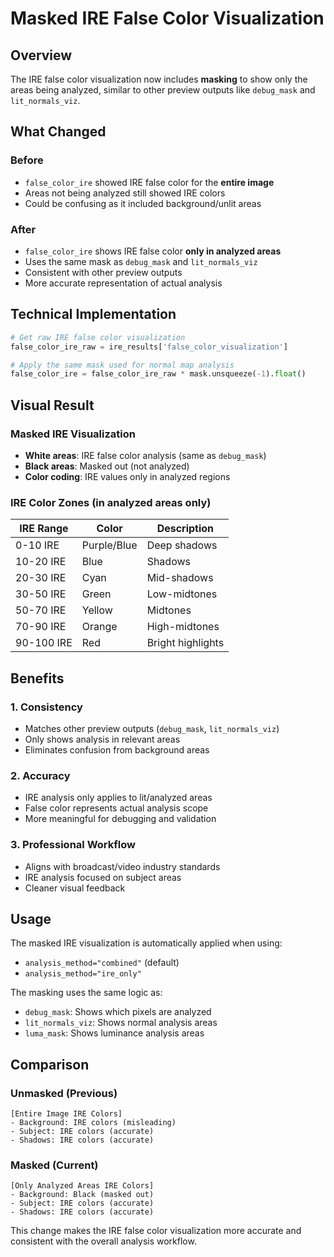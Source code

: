 # Masked IRE False Color Visualization

## Overview

The IRE false color visualization now includes **masking** to show only the areas being analyzed, similar to other preview outputs like `debug_mask` and `lit_normals_viz`.

## What Changed

### Before
- `false_color_ire` showed IRE false color for the **entire image**
- Areas not being analyzed still showed IRE colors
- Could be confusing as it included background/unlit areas

### After  
- `false_color_ire` shows IRE false color **only in analyzed areas**
- Uses the same mask as `debug_mask` and `lit_normals_viz`
- Consistent with other preview outputs
- More accurate representation of actual analysis

## Technical Implementation

```python
# Get raw IRE false color visualization
false_color_ire_raw = ire_results['false_color_visualization']

# Apply the same mask used for normal map analysis
false_color_ire = false_color_ire_raw * mask.unsqueeze(-1).float()
```

## Visual Result

### Masked IRE Visualization
- **White areas**: IRE false color analysis (same as `debug_mask`)
- **Black areas**: Masked out (not analyzed)
- **Color coding**: IRE values only in analyzed regions

### IRE Color Zones (in analyzed areas only)
| IRE Range | Color | Description |
|-----------|-------|-------------|
| 0-10 IRE | Purple/Blue | Deep shadows |
| 10-20 IRE | Blue | Shadows |
| 20-30 IRE | Cyan | Mid-shadows |
| 30-50 IRE | Green | Low-midtones |
| 50-70 IRE | Yellow | Midtones |
| 70-90 IRE | Orange | High-midtones |
| 90-100 IRE | Red | Bright highlights |

## Benefits

### 1. **Consistency**
- Matches other preview outputs (`debug_mask`, `lit_normals_viz`)
- Only shows analysis in relevant areas
- Eliminates confusion from background areas

### 2. **Accuracy**
- IRE analysis only applies to lit/analyzed areas
- False color represents actual analysis scope
- More meaningful for debugging and validation

### 3. **Professional Workflow**
- Aligns with broadcast/video industry standards
- IRE analysis focused on subject areas
- Cleaner visual feedback

## Usage

The masked IRE visualization is automatically applied when using:
- `analysis_method="combined"` (default)
- `analysis_method="ire_only"`

The masking uses the same logic as:
- `debug_mask`: Shows which pixels are analyzed
- `lit_normals_viz`: Shows normal analysis areas
- `luma_mask`: Shows luminance analysis areas

## Comparison

### Unmasked (Previous)
```
[Entire Image IRE Colors]
- Background: IRE colors (misleading)
- Subject: IRE colors (accurate)
- Shadows: IRE colors (accurate)
```

### Masked (Current)
```
[Only Analyzed Areas IRE Colors]
- Background: Black (masked out)
- Subject: IRE colors (accurate)
- Shadows: IRE colors (accurate)
```

This change makes the IRE false color visualization more accurate and consistent with the overall analysis workflow.

